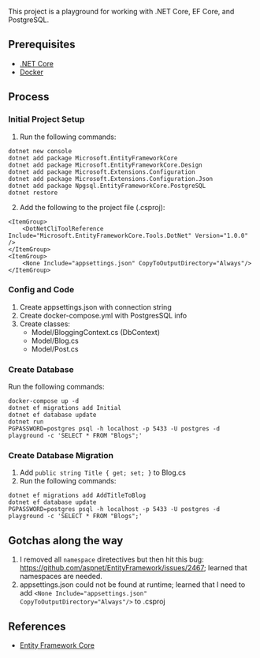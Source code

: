 This project is a playground for working with .NET Core, EF Core, and PostgreSQL.

## Prerequisites

- [.NET Core](https://www.microsoft.com/net/core)
- [Docker](https://docs.docker.com/engine/installation/)

## Process

### Initial Project Setup

1. Run the following commands:

```
dotnet new console
dotnet add package Microsoft.EntityFrameworkCore
dotnet add package Microsoft.EntityFrameworkCore.Design
dotnet add package Microsoft.Extensions.Configuration
dotnet add package Microsoft.Extensions.Configuration.Json
dotnet add package Npgsql.EntityFrameworkCore.PostgreSQL
dotnet restore
```

2. Add the following to the project file (.csproj):

```
<ItemGroup>
    <DotNetCliToolReference Include="Microsoft.EntityFrameworkCore.Tools.DotNet" Version="1.0.0" />
</ItemGroup>
<ItemGroup>
    <None Include="appsettings.json" CopyToOutputDirectory="Always"/>
</ItemGroup>
```

### Config and Code

1. Create appsettings.json with connection string
2. Create docker-compose.yml with PostgresSQL info
3. Create classes:
    - Model/BloggingContext.cs (DbContext)
    - Model/Blog.cs
    - Model/Post.cs

### Create Database

Run the following commands:

```
docker-compose up -d
dotnet ef migrations add Initial
dotnet ef database update
dotnet run
PGPASSWORD=postgres psql -h localhost -p 5433 -U postgres -d playground -c 'SELECT * FROM "Blogs";'
```

### Create Database Migration

1. Add `public string Title { get; set; }` to Blog.cs
2. Run the following commands:

```
dotnet ef migrations add AddTitleToBlog
dotnet ef database update
PGPASSWORD=postgres psql -h localhost -p 5433 -U postgres -d playground -c 'SELECT * FROM "Blogs";'
```

## Gotchas along the way

1. I removed all `namespace` diretectives but then hit this bug: https://github.com/aspnet/EntityFramework/issues/2467; learned that namespaces are needed.
2. appsettings.json could not be found at runtime; learned that I need to add `<None Include="appsettings.json" CopyToOutputDirectory="Always"/>` to .csproj

## References

- [Entity Framework Core](https://docs.microsoft.com/en-us/ef/core/)
